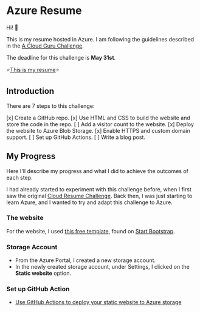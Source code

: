# Azure Resume

Hi! :wave:

This is my resume hosted in Azure. I am following the guidelines described in the [A Cloud Guru Challenge](https://acloudguru.com/blog/engineering/cloudguruchallenge-your-resume-in-azure).

The deadline for this challenge is **May 31st**.

:star:[This is my resume](https://resume.rmiravalles.net/):star:

## Introduction

There are 7 steps to this challenge:

[x] Create a GitHub repo.
[x] Use HTML and CSS to build the website and store the code in the repo.
[  ] Add a visitor count to the website.
[x] Deploy the website to Azure Blob Storage.
[x] Enable HTTPS and custom domain support.
[  ] Set up GitHub Actions.
[  ] Write a blog post.

## My Progress

Here I'll describe my progress and what I did to achieve the outcomes of each step.

I had already started to experiment with this challenge before, when I first saw the original [Cloud Resume Challenge](https://cloudresumechallenge.dev/). Back then, I was just starting to learn Azure, and I wanted to try and adapt this challenge to Azure.

### The website

For the website, I used [this free template](https://startbootstrap.com/theme/resume), found on [Start Bootstrap](https://startbootstrap.com/).

### Storage Account

- From the Azure Portal, I created a new storage account.
- In the newly created storage account, under Settings, I clicked on the **Static website** option.

### Set up GitHub Action

- [Use GitHub Actions to deploy your static website to Azure storage](https://docs.microsoft.com/en-us/azure/storage/blobs/storage-blobs-static-site-github-actions)
